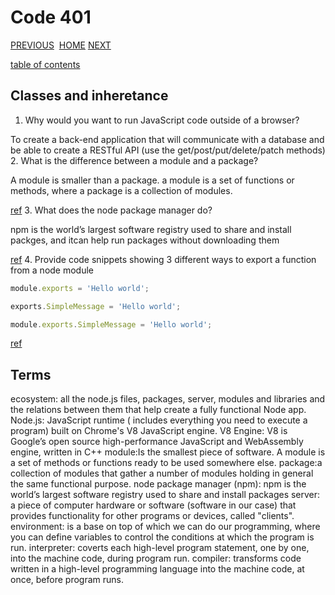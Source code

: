 # Code 401

[PREVIOUS](https://dinaalsaid.github.io/code401reading/class-01) &nbsp;[HOME](https://dinaalsaid.github.io/reading-notes/)&nbsp;[NEXT](https://dinaalsaid.github.io/code401reading/class-03)

[table of contents](https://dinaalsaid.github.io/code401reading/)

## Classes and inheretance

1. Why would you want to run JavaScript code outside of a browser?

To create a back-end application that will communicate with a database and be able to create a RESTful API (use the get/post/put/delete/patch methods)
2. What is the difference between a module and a package?

A module is smaller than a package.
a module is a set of functions or methods, where a package is a collection of modules.

[ref](https://medium.com/ieee-ensias-student-branch/framework-vs-library-vs-package-vs-module-the-debate-e1013a3e114d)
3. What does the node package manager do?

npm is the world’s largest software registry used to share and install packges, and itcan help run packages without downloading them

[ref](https://docs.npmjs.com/about-npm/index.html)
4. Provide code snippets showing 3 different ways to export a function from a node module

```javascript
module.exports = 'Hello world';
```

```javascript
exports.SimpleMessage = 'Hello world';
```

```javascript
module.exports.SimpleMessage = 'Hello world';
```

[ref](https://www.tutorialsteacher.com/nodejs/nodejs-module-exports)

## Terms

ecosystem: all the node.js files, packages, server, modules and libraries and the relations between them that help create a fully functional Node app.
Node.js: JavaScript runtime ( includes everything you need to execute a program) built on Chrome's V8 JavaScript engine.
V8 Engine: V8 is Google’s open source high-performance JavaScript and WebAssembly engine, written in C++
module:Is the smallest piece of software. A module is a set of methods or functions ready to be used somewhere else.
package:a collection of modules that gather a number of modules holding in general the same functional purpose.
node package manager (npm): npm is the world’s largest software registry used to share and install packages
server: a piece of computer hardware or software (software in our case) that provides functionality for other programs or devices, called "clients".
environment: is a base on top of which we can do our programming, where you can define variables to control the conditions at which the program is run.
interpreter: coverts each high-level program statement, one by one, into the machine code, during program run.
compiler: transforms code written in a high-level programming language into the machine code, at once, before program runs.
